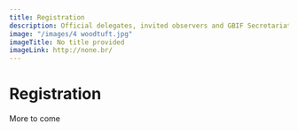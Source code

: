```yaml
---
title: Registration
description: Official delegates, invited observers and GBIF Secretariat staff must register in advance to attend GB24.
image: "/images/4 woodtuft.jpg"
imageTitle: No title provided
imageLink: http://none.br/
---
```

# Registration

More to come





